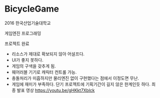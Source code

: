 # BicycleGame

2016 한국산업기술대학교 

게임엔진 프로그래밍

프로젝트 완료

- 리소스가 제대로 확보되지 않아 어설프다.
- UI가 좋지 못하다.
- 게임의 구색을 갖추게 됨.
- 웨어러블 기기로 캐릭터 컨트롤 가능.
- 충돌처리가 미흡하지만 물리엔진 없이 구현했다는 점에서 이정도면 무난.
- 게임에 재미가 부족하다. 단기 프로젝트에 기획기간이 길지 않은 한계인듯 하다.
최종 발표 영상 https://youtu.be/gHKkt7Xblck

